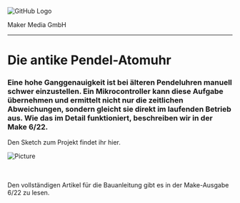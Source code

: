 ![GitHub Logo](http://www.heise.de/make/icons/make_logo.png)

Maker Media GmbH
*** 

# Die antike Pendel-Atomuhr

### Eine hohe Ganggenauigkeit ist bei älteren Pendeluhren manuell schwer einzustellen. Ein Mikrocontroller kann diese Aufgabe übernehmen und ermittelt nicht nur die zeitlichen Abweichungen, sondern gleicht sie direkt im laufenden Betrieb aus. Wie das im Detail funktioniert, beschreiben wir in der Make 6/22.

Den Sketch zum Projekt findet ihr hier.

![Picture](https://github.com/MakeMagazinDE/Atom-Pendeluhr/pendeluhr_github.png)

<br><br>
Den vollständigen Artikel für die Bauanleitung gibt es in der Make-Ausgabe 6/22 zu lesen.
